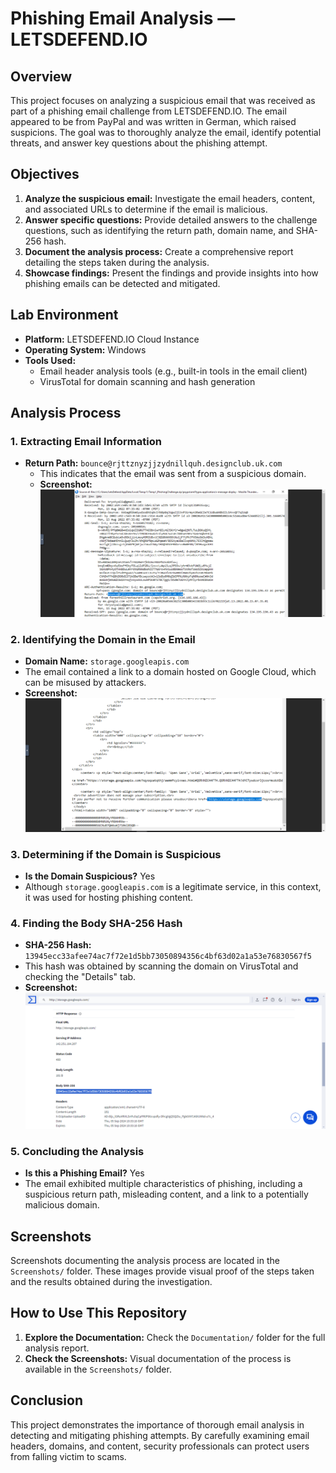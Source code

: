 # Phishing Email Analysis — LETSDEFEND.IO

## Overview
This project focuses on analyzing a suspicious email that was received as part of a phishing email challenge from LETSDEFEND.IO. The email appeared to be from PayPal and was written in German, which raised suspicions. The goal was to thoroughly analyze the email, identify potential threats, and answer key questions about the phishing attempt.

## Objectives
1. **Analyze the suspicious email:** Investigate the email headers, content, and associated URLs to determine if the email is malicious.
2. **Answer specific questions:** Provide detailed answers to the challenge questions, such as identifying the return path, domain name, and SHA-256 hash.
3. **Document the analysis process:** Create a comprehensive report detailing the steps taken during the analysis.
4. **Showcase findings:** Present the findings and provide insights into how phishing emails can be detected and mitigated.

## Lab Environment
- **Platform:** LETSDEFEND.IO Cloud Instance
- **Operating System:** Windows
- **Tools Used:**
  - Email header analysis tools (e.g., built-in tools in the email client)
  - VirusTotal for domain scanning and hash generation

## Analysis Process

### 1. **Extracting Email Information**
   - **Return Path:** `bounce@rjttznyzjjzydnillquh.designclub.uk.com`
     - This indicates that the email was sent from a suspicious domain.
     - **Screenshot:**  
       ![Return Path](Screenshots/screenshot1.png)

### 2. **Identifying the Domain in the Email**
   - **Domain Name:** `storage.googleapis.com`
   - The email contained a link to a domain hosted on Google Cloud, which can be misused by attackers.
   - **Screenshot:**  
       ![Domain Name](Screenshots/screenshot2.png)

### 3. **Determining if the Domain is Suspicious**
   - **Is the Domain Suspicious?** Yes
   - Although `storage.googleapis.com` is a legitimate service, in this context, it was used for hosting phishing content.
   

### 4. **Finding the Body SHA-256 Hash**
   - **SHA-256 Hash:** `13945ecc33afee74ac7f72e1d5bb73050894356c4bf63d02a1a53e76830567f5`
   - This hash was obtained by scanning the domain on VirusTotal and checking the "Details" tab.
   - **Screenshot:**  
       ![SHA-256 Hash](Screenshots/screenshot3.png)

### 5. **Concluding the Analysis**
   - **Is this a Phishing Email?** Yes
   - The email exhibited multiple characteristics of phishing, including a suspicious return path, misleading content, and a link to a potentially malicious domain.

## Screenshots
Screenshots documenting the analysis process are located in the `Screenshots/` folder. These images provide visual proof of the steps taken and the results obtained during the investigation.

## How to Use This Repository
1. **Explore the Documentation:** Check the `Documentation/` folder for the full analysis report.
2. **Check the Screenshots:** Visual documentation of the process is available in the `Screenshots/` folder.

## Conclusion
This project demonstrates the importance of thorough email analysis in detecting and mitigating phishing attempts. By carefully examining email headers, domains, and content, security professionals can protect users from falling victim to scams.



